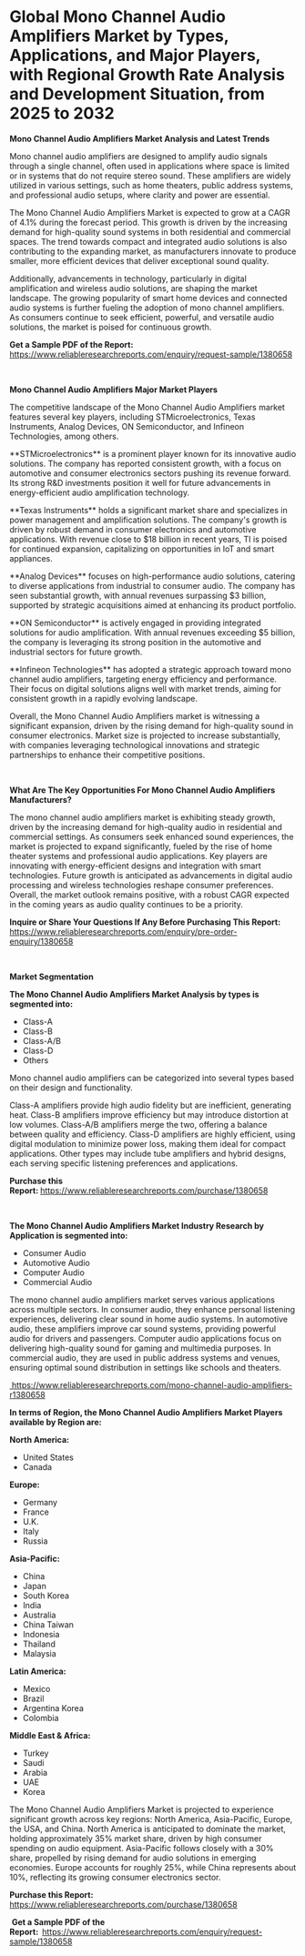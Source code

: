 <p><h1>Global Mono Channel Audio Amplifiers Market by Types, Applications, and Major Players, with Regional Growth Rate Analysis and Development Situation, from 2025 to 2032</h1></p><p><strong>Mono Channel Audio Amplifiers Market Analysis and Latest Trends</strong></p>
<p><p>Mono channel audio amplifiers are designed to amplify audio signals through a single channel, often used in applications where space is limited or in systems that do not require stereo sound. These amplifiers are widely utilized in various settings, such as home theaters, public address systems, and professional audio setups, where clarity and power are essential. </p><p>The Mono Channel Audio Amplifiers Market is expected to grow at a CAGR of 4.1% during the forecast period. This growth is driven by the increasing demand for high-quality sound systems in both residential and commercial spaces. The trend towards compact and integrated audio solutions is also contributing to the expanding market, as manufacturers innovate to produce smaller, more efficient devices that deliver exceptional sound quality. </p><p>Additionally, advancements in technology, particularly in digital amplification and wireless audio solutions, are shaping the market landscape. The growing popularity of smart home devices and connected audio systems is further fueling the adoption of mono channel amplifiers. As consumers continue to seek efficient, powerful, and versatile audio solutions, the market is poised for continuous growth.</p></p>
<p><strong>Get a Sample PDF of the Report:&nbsp;</strong> <a href="https://www.reliableresearchreports.com/enquiry/request-sample/1380658?utm_campaign=3508&utm_medium=2&utm_source=Github&utm_content=ia&utm_term=15042025&utm_id=mono-channel-audio-amplifiers">https://www.reliableresearchreports.com/enquiry/request-sample/1380658</a></p>
<p>&nbsp;</p>
<p><strong>Mono Channel Audio Amplifiers Major Market Players</strong></p>
<p><p>The competitive landscape of the Mono Channel Audio Amplifiers market features several key players, including STMicroelectronics, Texas Instruments, Analog Devices, ON Semiconductor, and Infineon Technologies, among others. </p><p>**STMicroelectronics** is a prominent player known for its innovative audio solutions. The company has reported consistent growth, with a focus on automotive and consumer electronics sectors pushing its revenue forward. Its strong R&D investments position it well for future advancements in energy-efficient audio amplification technology.</p><p>**Texas Instruments** holds a significant market share and specializes in power management and amplification solutions. The company's growth is driven by robust demand in consumer electronics and automotive applications. With revenue close to $18 billion in recent years, TI is poised for continued expansion, capitalizing on opportunities in IoT and smart appliances.</p><p>**Analog Devices** focuses on high-performance audio solutions, catering to diverse applications from industrial to consumer audio. The company has seen substantial growth, with annual revenues surpassing $3 billion, supported by strategic acquisitions aimed at enhancing its product portfolio.</p><p>**ON Semiconductor** is actively engaged in providing integrated solutions for audio amplification. With annual revenues exceeding $5 billion, the company is leveraging its strong position in the automotive and industrial sectors for future growth.</p><p>**Infineon Technologies** has adopted a strategic approach toward mono channel audio amplifiers, targeting energy efficiency and performance. Their focus on digital solutions aligns well with market trends, aiming for consistent growth in a rapidly evolving landscape.</p><p>Overall, the Mono Channel Audio Amplifiers market is witnessing a significant expansion, driven by the rising demand for high-quality sound in consumer electronics. Market size is projected to increase substantially, with companies leveraging technological innovations and strategic partnerships to enhance their competitive positions.</p></p>
<p>&nbsp;</p>
<p><strong>What Are The Key Opportunities For Mono Channel Audio Amplifiers Manufacturers?</strong></p>
<p><p>The mono channel audio amplifiers market is exhibiting steady growth, driven by the increasing demand for high-quality audio in residential and commercial settings. As consumers seek enhanced sound experiences, the market is projected to expand significantly, fueled by the rise of home theater systems and professional audio applications. Key players are innovating with energy-efficient designs and integration with smart technologies. Future growth is anticipated as advancements in digital audio processing and wireless technologies reshape consumer preferences. Overall, the market outlook remains positive, with a robust CAGR expected in the coming years as audio quality continues to be a priority.</p></p>
<p><strong>Inquire or Share Your Questions If Any Before Purchasing This Report:</strong> <a href="https://www.reliableresearchreports.com/enquiry/pre-order-enquiry/1380658?utm_campaign=3508&utm_medium=2&utm_source=Github&utm_content=ia&utm_term=15042025&utm_id=mono-channel-audio-amplifiers">https://www.reliableresearchreports.com/enquiry/pre-order-enquiry/1380658</a></p>
<p>&nbsp;</p>
<p><strong>Market Segmentation</strong></p>
<p><strong>The Mono Channel Audio Amplifiers Market Analysis by types is segmented into:</strong></p>
<p><ul><li>Class-A</li><li>Class-B</li><li>Class-A/B</li><li>Class-D</li><li>Others</li></ul></p>
<p><p>Mono channel audio amplifiers can be categorized into several types based on their design and functionality. </p><p>Class-A amplifiers provide high audio fidelity but are inefficient, generating heat. Class-B amplifiers improve efficiency but may introduce distortion at low volumes. Class-A/B amplifiers merge the two, offering a balance between quality and efficiency. Class-D amplifiers are highly efficient, using digital modulation to minimize power loss, making them ideal for compact applications. Other types may include tube amplifiers and hybrid designs, each serving specific listening preferences and applications.</p></p>
<p><strong>Purchase this Report:&nbsp;</strong><a href="https://www.reliableresearchreports.com/purchase/1380658?utm_campaign=3508&utm_medium=2&utm_source=Github&utm_content=ia&utm_term=15042025&utm_id=mono-channel-audio-amplifiers">https://www.reliableresearchreports.com/purchase/1380658</a></p>
<p>&nbsp;</p>
<p><strong>The Mono Channel Audio Amplifiers Market Industry Research by Application is segmented into:</strong></p>
<p><ul><li>Consumer Audio</li><li>Automotive Audio</li><li>Computer Audio</li><li>Commercial Audio</li></ul></p>
<p><p>The mono channel audio amplifiers market serves various applications across multiple sectors. In consumer audio, they enhance personal listening experiences, delivering clear sound in home audio systems. In automotive audio, these amplifiers improve car sound systems, providing powerful audio for drivers and passengers. Computer audio applications focus on delivering high-quality sound for gaming and multimedia purposes. In commercial audio, they are used in public address systems and venues, ensuring optimal sound distribution in settings like schools and theaters.</p></p>
<p><a href="https://www.reliableresearchreports.com/mono-channel-audio-amplifiers-r1380658?utm_campaign=3508&utm_medium=2&utm_source=Github&utm_content=ia&utm_term=15042025&utm_id=mono-channel-audio-amplifiers">&nbsp;https://www.reliableresearchreports.com/mono-channel-audio-amplifiers-r1380658</a></p>
<p><strong>In terms of Region, the Mono Channel Audio Amplifiers Market Players available by Region are:</strong></p>
<p>
    <p> <strong> North America: </strong>
        <ul>
            <li>United States</li>
            <li>Canada</li>
        </ul>
        </p> 
    <p> <strong> Europe: </strong>
        <ul>
            <li>Germany</li>
            <li>France</li>
            <li>U.K.</li>
            <li>Italy</li>
            <li>Russia</li>
        </ul>
        </p> 
    <p> <strong> Asia-Pacific: </strong>
        <ul>
            <li>China</li>
            <li>Japan</li>
            <li>South Korea</li>
            <li>India</li>
            <li>Australia</li>
            <li>China Taiwan</li>
            <li>Indonesia</li>
            <li>Thailand</li>
            <li>Malaysia</li>
        </ul>
        </p> 
    <p> <strong> Latin America: </strong>
        <ul>
            <li>Mexico</li>
            <li>Brazil</li>
            <li>Argentina Korea</li>
            <li>Colombia</li>
        </ul>
        </p> 
    <p> <strong> Middle East & Africa: </strong>
        <ul>
            <li>Turkey</li>
            <li>Saudi</li>
            <li>Arabia</li>
            <li>UAE</li>
            <li>Korea</li>
        </ul>
    </p>
    </p>
<p><p>The Mono Channel Audio Amplifiers Market is projected to experience significant growth across key regions: North America, Asia-Pacific, Europe, the USA, and China. North America is anticipated to dominate the market, holding approximately 35% market share, driven by high consumer spending on audio equipment. Asia-Pacific follows closely with a 30% share, propelled by rising demand for audio solutions in emerging economies. Europe accounts for roughly 25%, while China represents about 10%, reflecting its growing consumer electronics sector.</p></p>
<p><strong>Purchase this Report: </strong><a href="https://www.reliableresearchreports.com/purchase/1380658?utm_campaign=3508&utm_medium=2&utm_source=Github&utm_content=ia&utm_term=15042025&utm_id=mono-channel-audio-amplifiers">https://www.reliableresearchreports.com/purchase/1380658</a></p>
<p>&nbsp;<strong>Get a Sample PDF of the Report:&nbsp;&nbsp;</strong><a href="https://www.reliableresearchreports.com/enquiry/request-sample/1380658?utm_campaign=3508&utm_medium=2&utm_source=Github&utm_content=ia&utm_term=15042025&utm_id=mono-channel-audio-amplifiers">https://www.reliableresearchreports.com/enquiry/request-sample/1380658</a></p>
<p><strong></strong></p>
<p><p></p><p></p><p></p></p>